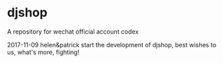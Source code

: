# djshop
A repository for wechat official account codex

2017-11-09 helen&patrick start the development of djshop, best wishes to us, what's more, fighting!

